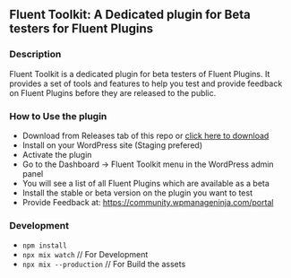 ## Fluent Toolkit: A Dedicated plugin for Beta testers for Fluent Plugins

### Description
Fluent Toolkit is a dedicated plugin for beta testers of Fluent Plugins. It provides a set of tools and features to help you test and provide feedback on Fluent Plugins before they are released to the public.


### How to Use the plugin
- Download from Releases tab of this repo or [click here to download](https://github.com/WPManageNinja/fluent-toolkit/releases/download/1.0.0/fluent-toolkit.zip)
- Install on your WordPress site (Staging prefered)
- Activate the plugin
- Go to the Dashboard -> Fluent Toolkit menu in the WordPress admin panel
- You will see a list of all Fluent Plugins which are available as a beta
- Install the stable or beta version on the plugin you want to test
- Provide Feedback at: https://community.wpmanageninja.com/portal


### Development

- `npm install`
- `npx mix watch` // For Development
- `npx mix --production` // For Build the assets
